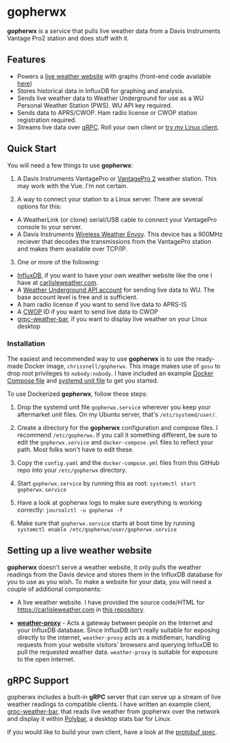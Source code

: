 # gopherwx 

**gopherwx** is a service that pulls live weather data from a Davis Instruments Vantage Pro2 station and does stuff with it.  

## Features
* Powers a [live weather website](https://carlisleweather.com) with graphs (front-end code available [here](https://github.com/chrissnell/mhkweather.com))
* Stores historical data in InfluxDB for graphing and analysis.
* Sends live weather data to Weather Underground for use as a WU Personal Weather Station (PWS).  WU API key required.
* Sends data to APRS/CWOP.  Ham radio license or CWOP station registration required.
* Streams live data over [gRPC](https://grpc.io).  Roll your own client or [try my Linux client](https://github.com/chrissnell/grpc-weather-bar).


## Quick Start
You will need a few things to use **gopherwx**:

1. A Davis Instruments VantagePro or [VantagePro 2](http://www.davisnet.com/product/wireless-vantage-pro2-with-standard-radiation-shield/) weather station.  This may work with the Vue.  I'm not certain.

2. A way to connect your station to a Linux server.  There are several options for this:
  *  A WeatherLink (or clone) serial/USB cable to connect your VantagePro console to your server.
  *  A Davis Instruments [Wireless Weather Envoy](http://www.davisnet.com/product/wireless-weather-envoy/).  This device has a 900MHz reciever that decodes the transmissions from the VantagePro station and makes them available over TCP/IP. 

3. One or more of the following:
  *  [InfluxDB](https://github.com/influxdata/influxdb), if you want to have your own weather website like the one I have at [carlisleweather.com](https://carlisleweather.com).
  *  A [Weather Underground API account](https://www.wunderground.com/api) for sending live data to WU.   The base account level is free and is sufficient.
  *  A ham radio license if you want to send live data to APRS-IS
  *  A [CWOP](http://wxqa.com/) ID if you want to send live data to CWOP
  *  [grpc-weather-bar](https://github.com/chrissnell/grpc-weather-bar), if you want to display live weather on your Linux desktop

### Installation

The easiest and recommended way to use **gopherwx** is to use the ready-made Docker image, `chrissnell/gopherwx`.  This image makes use of `gosu` to drop root privileges to `nobody:nobody`. I have included an example [Docker Compose file](https://github.com/chrissnell/gopherwx/blob/master/example/docker-compose.yml) and [systemd unit file](https://github.com/chrissnell/gopherwx/blob/master/example/gopherwx.service) to get you started.

To use Dockerized **gopherwx**, follow these steps:

1. Drop the systemd unit file `gopherwx.service` wherever you keep your aftermarket unit files.  On my Ubuntu server, that's `/etc/systemd/user/`.  

2. Create a directory for the **gopherwx** configuration and compose files.  I recommend `/etc/gopherwx`.  If you call it something different, be sure to edit the `gopherwx.service` and `docker-compose.yml` files to reflect your path.  Most folks won't have to edit these.

3. Copy the `config.yaml` and the `docker-compose.yml` files from this GitHub repo into your `/etc/gopherwx` directory.

4. Start `gopherwx.service` by running this as root:  `systemctl start gopherwx.service`

5. Have a look at gopherwx logs to make sure everything is working correctly: `journalctl -u gopherwx -f`

6. Make sure that `gopherwx.service` starts at boot time by running `systemctl enable /etc/gopherwx/user/gopherwx.service`

## Setting up a live weather website

**gopherwx** doesn't serve a weather website, it only pulls the weather readings from the Davis device and stores them in the InfluxDB database for you to use as you wish.  To make a website for your data, you will need a couple of additional components:

* A live weather website.  I have provided the source code/HTML for https://carlisleweather.com in [this repository](https://github.com/chrissnell/mhkweather.com).

* [**weather-proxy**](https://github.com/chrissnell/weather-proxy) - Acts a gateway between people on the Internet and your InfluxDB database.  Since InfluxDB isn't really suitable for exposing directly to the internet, `weather-proxy` acts as a middleman, handling requests from your website visitors' browsers and querying InfluxDB to pull the requested weather data.  `weather-proxy` is suitable for exposure to the open Internet.

## gRPC Support

gopherwx includes a built-in **gRPC** server that can serve up a stream of live weather readings to compatible clients.  I have written an example client, [grpc-weather-bar](https://github.com/chrissnell/grpc-weather-bar), that reads live weather from gopherwx over the network and display it within [Polybar](https://github.com/jaagr/polybar), a desktop stats bar for Linux.  

If you would like to build your own client, have a look at the [protobuf spec](https://github.com/chrissnell/gopherwx/blob/master/protobuf/grpcweather.proto).
